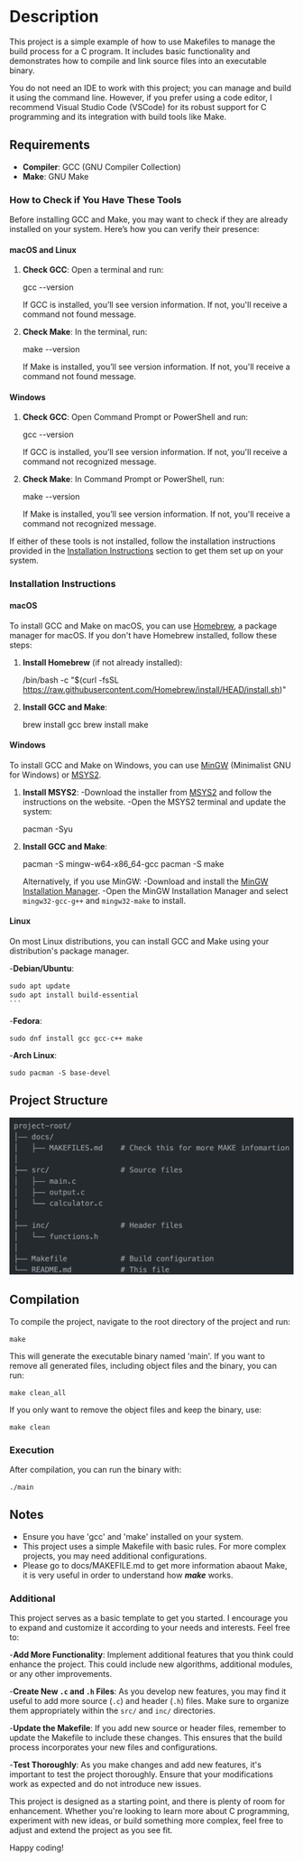 # Description

This project is a simple example of how to use Makefiles to manage the build process for a C program. It includes basic functionality and demonstrates how to compile and link source files into an executable binary.

You do not need an IDE to work with this project; you can manage and build it using the command line. However, if you prefer using a code editor, I recommend Visual Studio Code (VSCode) for its robust support for C programming and its integration with build tools like Make.

## Requirements

* **Compiler**: GCC (GNU Compiler Collection)
* **Make**: GNU Make

### How to Check if You Have These Tools

Before installing GCC and Make, you may want to check if they are already installed on your system. Here’s how you can verify their presence:

#### macOS and Linux

1. **Check GCC**:
    Open a terminal and run:

    gcc --version

    If GCC is installed, you’ll see version information. If not, you'll receive a command not found message.

2. **Check Make**:
    In the terminal, run:

    make --version

    If Make is installed, you’ll see version information. If not, you'll receive a command not found message.

#### Windows

1. **Check GCC**:
    Open Command Prompt or PowerShell and run:

    gcc --version

    If GCC is installed, you’ll see version information. If not, you'll receive a command not recognized message.

2. **Check Make**:
    In Command Prompt or PowerShell, run:

    make --version

    If Make is installed, you’ll see version information. If not, you'll receive a command not recognized message.

If either of these tools is not installed, follow the installation instructions provided in the [Installation Instructions](#installation-instructions) section to get them set up on your system.

### Installation Instructions

#### macOS

To install GCC and Make on macOS, you can use [Homebrew](https://brew.sh/), a package manager for macOS. If you don't have Homebrew installed, follow these steps:

1. **Install Homebrew** (if not already installed):

    /bin/bash -c "$(curl -fsSL https://raw.githubusercontent.com/Homebrew/install/HEAD/install.sh)"

2. **Install GCC and Make**:

    brew install gcc
    brew install make

#### Windows

To install GCC and Make on Windows, you can use [MinGW](https://www.mingw-w64.org/) (Minimalist GNU for Windows) or [MSYS2](https://www.msys2.org/).

1. **Install MSYS2**:
    -Download the installer from [MSYS2](https://www.msys2.org/) and follow the instructions on the website.
    -Open the MSYS2 terminal and update the system:

      pacman -Syu

2. **Install GCC and Make**:

    pacman -S mingw-w64-x86_64-gcc
    pacman -S make

   Alternatively, if you use MinGW:
    -Download and install the [MinGW Installation Manager](http://mingw.org/wiki/Getting_Started).
    -Open the MinGW Installation Manager and select `mingw32-gcc-g++` and `mingw32-make` to install.

#### Linux

On most Linux distributions, you can install GCC and Make using your distribution's package manager.

-**Debian/Ubuntu**:

    sudo apt update
    sudo apt install build-essential
    ```

-**Fedora**:

    sudo dnf install gcc gcc-c++ make

-**Arch Linux**:

    sudo pacman -S base-devel

## Project Structure

![Project Structure](docs/project_strucure.png)

## Compilation

To compile the project, navigate to the root directory of the project and run:

    make

This will generate the executable binary named 'main'. If you want to remove all generated files, including object files and the binary, you can run:

    make clean_all

If you only want to remove the object files and keep the binary, use:

    make clean

### Execution

After compilation, you can run the binary with:

    ./main

## Notes

* Ensure you have 'gcc' and 'make' installed on your system.
* This project uses a simple Makefile with basic rules. For more complex projects, you may need additional configurations.
* Please go to docs/MAKEFILE.md to get more information abaout Make, it is very useful in order to understand how ***make*** works.

### Additional

This project serves as a basic template to get you started. I encourage you to expand and customize it according to your needs and interests. Feel free to:

-**Add More Functionality**: Implement additional features that you think could enhance the project. This could include new algorithms, additional modules, or any other improvements.
  
-**Create New `.c` and `.h` Files**: As you develop new features, you may find it useful to add more source (`.c`) and header (`.h`) files. Make sure to organize them appropriately within the `src/` and `inc/` directories.

-**Update the Makefile**: If you add new source or header files, remember to update the Makefile to include these changes. This ensures that the build process incorporates your new files and configurations.

-**Test Thoroughly**: As you make changes and add new features, it's important to test the project thoroughly. Ensure that your modifications work as expected and do not introduce new issues.

This project is designed as a starting point, and there is plenty of room for enhancement. Whether you're looking to learn more about C programming, experiment with new ideas, or build something more complex, feel free to adjust and extend the project as you see fit.

Happy coding!
